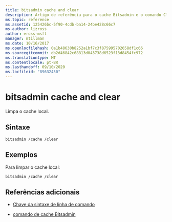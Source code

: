 ```yaml
---
title: bitsadmin cache and clear
description: Artigo de referência para o cache Bitsadmin e o comando Clear, que limpa o cache local.
ms.topic: reference
ms.assetid: 125426bc-5f90-4cdb-ba14-24be428c66c7
ms.author: lizross
author: eross-msft
manager: mtillman
ms.date: 10/16/2017
ms.openlocfilehash: 0a1b48630b8252a1bf7c3f875995702658df1c66
ms.sourcegitcommit: db2d46842c68813d043738d6523f13d8454fc972
ms.translationtype: MT
ms.contentlocale: pt-BR
ms.lasthandoff: 09/10/2020
ms.locfileid: "89632450"
---
```

# <a name="bitsadmin-cache-and-clear"></a>bitsadmin cache and clear

Limpa o cache local.

## <a name="syntax"></a>Sintaxe

```
bitsadmin /cache /clear
```

## <a name="examples"></a>Exemplos

Para limpar o cache local:

```
bitsadmin /cache /clear
```

## <a name="additional-references"></a>Referências adicionais

- [Chave da sintaxe de linha de comando](command-line-syntax-key.md)

- [comando de cache Bitsadmin](bitsadmin-cache.md)
